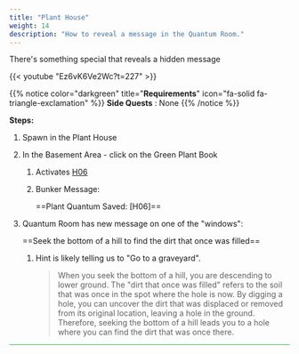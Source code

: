 ```yaml
---
title: "Plant House"
weight: 14
description: "How to reveal a message in the Quantum Room."
---
```


There's something special that reveals a hidden message

{{< youtube "Ez6vK6Ve2Wc?t=227" >}}

{{% notice color="darkgreen" title="**Requirements**" icon="fa-solid fa-triangle-exclamation"  %}}
**Side Quests** : None
{{% /notice %}}


**Steps:**

1. Spawn in the Plant House
2. In the Basement Area - click on the Green Plant Book
	1. Activates [H06](/casebook/light_panel#h06)
	1. Bunker Message:
 
		==Plant Quantum Saved: [H06]==
		
3. Quantum Room has new message on one of the "windows":

	==Seek the bottom of a hill to find the dirt that once was filled==

	1. Hint is likely telling us to "Go to a graveyard".

		>When you seek the bottom of a hill, you are descending to lower ground. The "dirt that once was filled" refers to the soil that was once in the spot where the hole is now. By digging a hole, you can uncover the dirt that was displaced or removed from its original location, leaving a hole in the ground. Therefore, seeking the bottom of a hill leads you to a hole where you can find the dirt that was once there.




<hr style="background-color: #28b44c" size=8>
 
